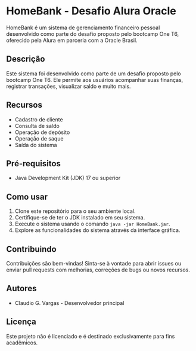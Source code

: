 # HomeBank - Desafio Alura Oracle

HomeBank é um sistema de gerenciamento financeiro pessoal desenvolvido como parte do desafio proposto pelo bootcamp One T6, oferecido pela Alura em parceria com a Oracle Brasil.

## Descrição

Este sistema foi desenvolvido como parte de um desafio proposto pelo bootcamp One T6. Ele permite aos usuários acompanhar suas finanças, registrar transações, visualizar saldo e muito mais.

## Recursos

- Cadastro de cliente
- Consulta de saldo
- Operação de depósito
- Operação de saque
- Saída do sistema

## Pré-requisitos

- Java Development Kit (JDK) 17 ou superior

## Como usar

1. Clone este repositório para o seu ambiente local.
2. Certifique-se de ter o JDK instalado em seu sistema.
3. Execute o sistema usando o comando `java -jar HomeBank.jar`.
4. Explore as funcionalidades do sistema através da interface gráfica.

## Contribuindo

Contribuições são bem-vindas! Sinta-se à vontade para abrir issues ou enviar pull requests com melhorias, correções de bugs ou novos recursos.

## Autores

- Claudio G. Vargas - Desenvolvedor principal

## Licença

Este projeto não é licenciado e é destinado exclusivamente para fins acadêmicos.


